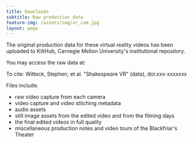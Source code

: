 ```yaml
---
title: Downloads
subtitle: Raw production data
feature-img: /assets/img/vr_cam.jpg
layout: page
---
```

The original production data for these virtual reality videos has been uploaded to KiltHub, Carnegie Mellon University's institutional repository.

You may access the raw data at:

To cite: Witteck, Stephen, et al. "Shakespeare VR" (data), doi:xxx-xxxxxxx

Files include:

* raw video capture from each camera
* video capture and video stitching metadata
* audio assets
* still image assets from the edited video and from the filming days
* the final edited videos in full quality
* miscellaneous production notes and video tours of the Blackfriar's Theater
